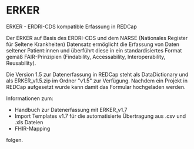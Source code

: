 # ERKER
ERKER - ERDRI-CDS kompatible Erfassung in REDCap

Der ERKER auf Basis des ERDRI-CDS und dem NARSE (Nationales Register für Seltene Krankheiten) Datensatz ermöglicht die Erfassung von Daten seltener Patient:innen und überführt diese in ein standardisiertes Format gemäß FAIR-Prinzipien (Findability, Accessability, Interoperability, Reusability). 

Die Version 1.5 zur Datenerfassung in REDCap steht als DataDictionary und als ERKER_v1.5.zip im Ordner "v1.5" zur Verfügung. Nachdem ein Projekt in REDCap aufgesetzt wurde kann damit das Formular hochgeladen werden.

Informationen zum:
- Handbuch zur Datenerfassung mit ERKER_v1.7
- Import Templates v1.7 für die automatisierte Übertragung aus .csv und .xls Dateien
- FHIR-Mapping
  
folgen. 







